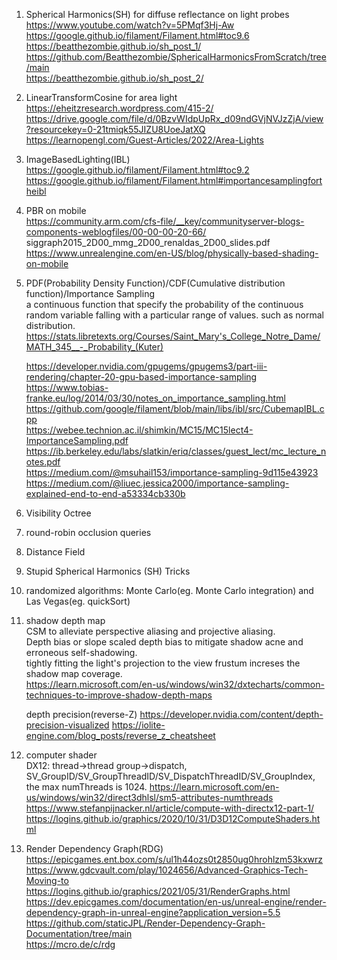 1. Spherical Harmonics(SH) for diffuse reflectance on light probes  
	https://www.youtube.com/watch?v=5PMqf3Hj-Aw  
	https://google.github.io/filament/Filament.html#toc9.6  
	https://beatthezombie.github.io/sh_post_1/  
	https://github.com/Beatthezombie/SphericalHarmonicsFromScratch/tree/main  
	https://beatthezombie.github.io/sh_post_2/  
	
2. LinearTransformCosine for area light  
	https://eheitzresearch.wordpress.com/415-2/  
	https://drive.google.com/file/d/0BzvWIdpUpRx_d09ndGVjNVJzZjA/view?resourcekey=0-21tmiqk55JIZU8UoeJatXQ  
	https://learnopengl.com/Guest-Articles/2022/Area-Lights  
	
3. ImageBasedLighting(IBL)  
	https://google.github.io/filament/Filament.html#toc9.2  
	https://google.github.io/filament/Filament.html#importancesamplingfortheibl  
	
4. PBR on mobile  
	https://community.arm.com/cfs-file/__key/communityserver-blogs-components-weblogfiles/00-00-00-20-66/  siggraph2015_2D00_mmg_2D00_renaldas_2D00_slides.pdf  
	https://www.unrealengine.com/en-US/blog/physically-based-shading-on-mobile  

5. PDF(Probability Density Function)/CDF(Cumulative distribution function)/Importance Sampling  
	a continuous function that specify the probability of the continuous random variable falling with a particular range of values.  such as normal distribution.  
	https://stats.libretexts.org/Courses/Saint_Mary's_College_Notre_Dame/MATH_345__-_Probability_(Kuter)  
  
   https://developer.nvidia.com/gpugems/gpugems3/part-iii-rendering/chapter-20-gpu-based-importance-sampling  
   https://www.tobias-franke.eu/log/2014/03/30/notes_on_importance_sampling.html  
   https://github.com/google/filament/blob/main/libs/ibl/src/CubemapIBL.cpp  
   https://webee.technion.ac.il/shimkin/MC15/MC15lect4-ImportanceSampling.pdf  
   https://ib.berkeley.edu/labs/slatkin/eriq/classes/guest_lect/mc_lecture_notes.pdf  
   https://medium.com/@msuhail153/importance-sampling-9d115e43923  
   https://medium.com/@liuec.jessica2000/importance-sampling-explained-end-to-end-a53334cb330b  

6. Visibility Octree  

7. round-robin occlusion queries  
   
8. Distance Field  
  
9.  Stupid Spherical Harmonics (SH) Tricks  

10. randomized algorithms: Monte Carlo(eg. Monte Carlo integration) and Las Vegas(eg. quickSort)

11. shadow depth map  
	CSM to alleviate perspective aliasing and projective aliasing.  
	Depth bias or slope scaled depth bias to mitigate shadow acne and erroneous self-shadowing.  
	tightly fitting the light's projection to the view frustum increses the shadow map coverage.  
	https://learn.microsoft.com/en-us/windows/win32/dxtecharts/common-techniques-to-improve-shadow-depth-maps
	
	depth precision(reverse-Z)
    https://developer.nvidia.com/content/depth-precision-visualized
	https://iolite-engine.com/blog_posts/reverse_z_cheatsheet
	
12. computer shader  
	DX12: thread->thread group->dispatch, SV_GroupID/SV_GroupThreadID/SV_DispatchThreadID/SV_GroupIndex, the max numThreads is 1024. 
	https://learn.microsoft.com/en-us/windows/win32/direct3dhlsl/sm5-attributes-numthreads  
	https://www.stefanpijnacker.nl/article/compute-with-directx12-part-1/  
	https://logins.github.io/graphics/2020/10/31/D3D12ComputeShaders.html  

13. Render Dependency Graph(RDG)  
	https://epicgames.ent.box.com/s/ul1h44ozs0t2850ug0hrohlzm53kxwrz  
	https://www.gdcvault.com/play/1024656/Advanced-Graphics-Tech-Moving-to  
	https://logins.github.io/graphics/2021/05/31/RenderGraphs.html  
	https://dev.epicgames.com/documentation/en-us/unreal-engine/render-dependency-graph-in-unreal-engine?application_version=5.5  
	https://github.com/staticJPL/Render-Dependency-Graph-Documentation/tree/main  
	https://mcro.de/c/rdg  
  
  
	
	
	
   



